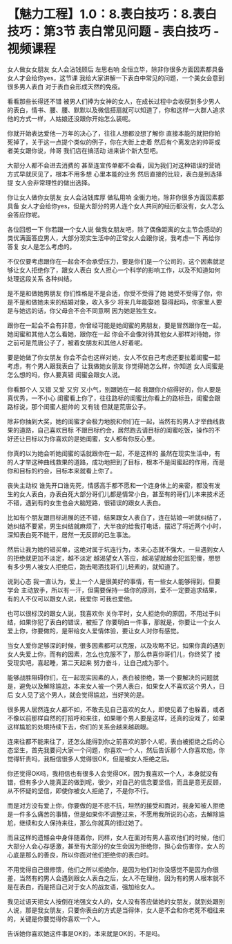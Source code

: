 # 【魅力工程】1.0：8.表白技巧：8.表白技巧：第3节 表白常见问题 - 表白技巧 - 视频课程

女人做女女朋友 女人会沾钱顾后 左思右响 全恒立毕，除非你很多方面因素都具备 女人才会给你yes，这节课 我给大家讲解一下表白中常见的问题，一个美女会意到很多男人表白 对于表白会形成天然的免疫。

看看那些长得还不错 被男人们捧为女神的女人，在成长过程中会收获到多少男人的表白，情书、腰、腰、默默以及微信搭扇就可以知道了，你和这样一大群人追求他的方式一样，人姑娘还没跟你开始怎么装呢。

你就开始表达爱他一万年的决心了，往往人想都没想了解你 直接本能的就把你帕死掉了，关于这一点提个类似的例子，你在大街上走着 然后有个离发店的帅哥或者美女跟你说，帅哥 我们店在搞活动 进来讲个新大型吧。

大部分人都不会进去消费的 甚至连宣传单都不会看，因为我们对这种错误的营销方式早就厌见了，根本不用多想 心里本能的业务 然后直接的比较，表白是到选择提 女人会非常理性的做出选择。

你让女人做你女朋友 女人会沾钱库厚 做私用响 全衡力地，除非你很多方面因素都具备 女人才会给你yes，但是大部分的男人连个女人共同的经历都没有，女人怎么会答应你呢。

各位回想一下 你若跟一个女人说 做我女朋友吧，除了偶像距离的女主节会感动的类优满面答应男人，大部分现实生活中的正常女人会跟你说，我考虑一下 再给你答复 女人是怎么考虑的。

不仅仅要考虑跟你在一起会不会承受压力，要是你们是一个公司的，这个因素就足够让女人拒绝你了，跟女人表白 女人担心一个科学的影响工作，以及不知道如何处理这段关系 各种纠结。

是不是和做她男朋友 你们性格是不是合适，你受不受得了她 她受不受得了你，你是不是和做她未来的结婚对象，收入多少 将来几年能娶她 娶得起吗，你家里人要是与她远的话，你父母会不会不同意啊 因为她是独生女。

跟你在一起会不会有非意，你曾经可能是她闺蜜的男朋友，要是冒然跟你在一起，她闺蜜和其他人怎么看她，跟你在一起 你会不会像对待其他女人那样对待她，你之前可是荒唐公子了，被着女朋友和其他人好着呢。

要是她做了你女朋友 你会不会也这样对她，女人不仅自己考虑还要拉着闺蜜一起考虑，有个男人跟我表白了 让我做她女朋友 你觉得她怎么样，你知道 女人闺蜜是怎么想的吗，你人要真错 闺蜜会跟女人说。

你看那个人 又错 又爱 又穷 又小气，别跟她在一起 我跟你介绍得好的，你人要是真优秀，一不小心 闺蜜看上你了，往往路标的闺蜜比你看上的路标丑，闺蜜会跟路标说，那个闺蜜人挺帅的 又有钱 但就是荒唐公子。

除非你抽到大奖，她的闺蜜才会极力地脱和你们在一起，当然有的男人才举曲线救果的道路，自己喜欢目标 不跟目标约会，居然跑去请目标的闺蜜吃饭，操作的不好还让目标以为你喜欢的是她闺蜜，女人都有你反心里。

你真的以为她会听她闺蜜的话就跟你在一起，不是这样的 虽然在现实生活中，有的人才举这种曲线救果的道路，成功地把到了目标，根本不是闺蜜起的作用，而是你和目标的约会，目标本来就看上你了。

丧失主动权 谁先开口谁先死，情感高手都不愿和一个连身体上的亲密，都没有发生的女人表白，办表白死大部分哥们儿都是情常小白，甚至有的哥们儿本来技术还不错，遇到有的女生也会大脑短路，很错误的跟女人表白。

比如有个朋友跟目标进展的还不错，结果跟女人表白了，连在姑娘一听就纠结了，她纠结不要紧，男生纠结就麻烦了，大半夜的给我打电话，摆迟了将近两个小时，深知表白死不能干，居然一无反顾的已生事法。

然后让我为她的错买单，这绝对属于坑连行为，本来心态就不强大，一旦遇到女人的拒绝就更加不淡定，越不淡定 越渴望女人答应，越渴望就越会犯监犯傻，想想有多少男人被女人拒绝后，跑去喝酒找哥们儿轻素的，就知道了。

说到心态 我一直认为，爱上一个人是很美好的事情，有一些女人能够得到，但要学会 主动放手，所以有一汗，但需要保持一些你的原则，爱不一定要追求结果，有的人不仅可以跟女人说，我爱你 可我也爱他。

也可以很标汉的跟女人说，我喜欢你 关你平时，女人拒绝你的原因，不用过于纠结，如果你犯了表白的错误，被拒了 你要明白一件事，那就是，你要让一个女人爱上你，你要做的，是带给女人爱情体验，要让女人对你有感觉。

当女人爱你足够深的时候，很多因素都可以克服，以及攻略不记，如果你真的遇到女人失爱上你，而有的因素，怎么也克服不了，那么恭喜你哥们儿，你终奖了 接受现实吧，喜起睡，第二天起来 努力奋斗，让自己成为那个。

能够战胜阻碍你们，在一起现实因素的人，表白被拒绝，第一个要解决的问题就是，避免以及解除尴尬，本来女人被一个男人表白，如果女人不喜欢这个男人，日后 女人见了这个男人，就会觉得尴尬，当好笑的是。

很多男人居然连女人都不如，不敢去见自己喜欢的女人，即使见着了也躲着，或者不像以前那样自然的打招呼和来往，如果哪个男人要是这样，还真的没戏了，如果这样尴尬的处境持续下去，你们的关系会越来越疏眼。

连来往都不能来往了，还怎么能得到你之前喜欢的那个人呢，表白被拒绝之后的心态坚生，首先我要问大家一个问题，你喜欢一个人，然后告诉那个人你喜欢他，你觉得轩贵吗，我相信很多人觉得很OK，但是被女人拒绝之后。

你还觉得OK吗，我相信也有很多人会觉得OK，因为我喜欢一个人，本身就没有错，但有多少人能真正的做到呢，很少，对自己的信念要坚信，而且是意无反顾，从不怀疑的坚信，即使你被女人拒绝了，不是你不行。

而是对方没有爱上你，你要做的是不悲不抗，坦然的接受和面对，我身知被人拒绝是一件多么痛苦的事情，但是如果你不调整过来，不愿用我所说的心态，去解除尴尬，继续和女人保持来往，那么你就真的错过她了。

而且这样的遗憾会中身伴随着你，同样，女人在面对有男人喜欢他们的时候，他们大部分人会心存感激，甚至有大部分的女生会因为拒绝你，担心会伤害你，女人的心底是那么的善良，所以你面对他们拒绝你的表白时。

不用觉得自己很修馈，他们之所以拒绝你，是因为他们对你没感觉不是因为你很差，当然有的男人会遇到跟女人表白之后，女人不在理他，因为有的男人根本就不是在表白，而是把自己对于女人的战友语，强加给女人。

我见过语天把女人按倒在地强文女人的，女人没有答应做她的女朋友，就到处跟别人说，那是我女朋友，只要你表白的方式是当得体，女人是不会和你老死不相往来的，关键是你要觉得你喜欢一个人。

告诉她你喜欢她这件事是OK的，本来就是OK的，不是吗。